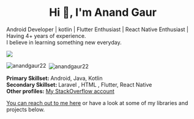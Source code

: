 
<h1 align="center">Hi 👋, I'm Anand Gaur</h1>
Android Developer | kotlin | Flutter Enthusiast | React Native Enthusiast | Having 4+ years of experience. <br/>
I believe in learning something new everyday.


![](https://komarev.com/ghpvc/?username=anandgaur22)


<p><img align="left" src="https://github-readme-stats.vercel.app/api/top-langs/?username=anandgaur22&layout=compact&hide=html" alt="anandgaur22" /></p>

<p>&nbsp;<img align="center" src="https://github-readme-stats.vercel.app/api?username=anandgaur22&show_icons=true" alt="anandgaur22" /></p>



<b>Primary Skillset: </b> Android, Java, Kotlin <br/>
<b>Secondary Skillset: </b> Laravel , HTML , Flutter, React Native <br/>
<b>Other profiles:</b>
<a href = "https://stackoverflow.com/users/8193289/anand-gaur" target="_blank">My StackOverflow account</a>

<a href = "https://www.linkedin.com/in/anand-gaur-498ab8a4/" target="_blank">You can reach out to me here</a> or have a look at some of my libraries and projects below.
